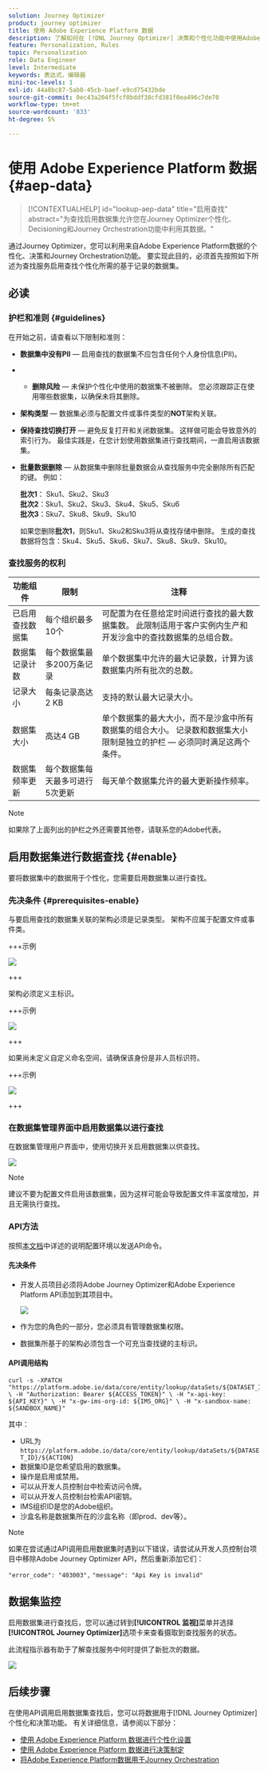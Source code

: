```yaml
---
solution: Journey Optimizer
product: journey optimizer
title: 使用 Adobe Experience Platform 数据
description: 了解如何在 [!DNL Journey Optimizer] 决策和个性化功能中使用Adobe Experience Platform数据集。
feature: Personalization, Rules
topic: Personalization
role: Data Engineer
level: Intermediate
keywords: 表达式，编辑器
mini-toc-levels: 1
exl-id: 44a8bc87-5ab0-45cb-baef-e9cd75432bde
source-git-commit: 0ec43a204f5fcf0bddf38cfd381f0ea496c7de70
workflow-type: tm+mt
source-wordcount: '833'
ht-degree: 5%

---
```


# 使用 Adobe Experience Platform 数据 {#aep-data}

>[!CONTEXTUALHELP]
>id="lookup-aep-data"
>title="启用查找"
>abstract="为查找启用数据集允许您在Journey Optimizer个性化、Decisioning和Journey Orchestration功能中利用其数据。"

通过Journey Optimizer，您可以利用来自Adobe Experience Platform数据的个性化、决策和Journey Orchestration功能。 要实现此目的，必须首先按照如下所述为查找服务启用查找个性化所需的基于记录的数据集。

## 必读

### 护栏和准则 {#guidelines}

在开始之前，请查看以下限制和准则：

* **数据集中没有PII** — 启用查找的数据集不应包含任何个人身份信息(PII)。

* &#x200B;
   * **删除风险** — 未保护个性化中使用的数据集不被删除。 您必须跟踪正在使用哪些数据集，以确保未将其删除。

* **架构类型** — 数据集必须与配置文件或事件类型的&#x200B;**NOT**&#x200B;架构关联。

* **保持查找切换打开** — 避免反复打开和关闭数据集。 这样做可能会导致意外的索引行为。 最佳实践是，在您计划使用数据集进行查找期间，一直启用该数据集。

* **批量数据删除** — 从数据集中删除批量数据会从查找服务中完全删除所有匹配的键。 例如：

  **批次1**： Sku1、Sku2、Sku3\
  **批次2**：Sku1、Sku2、Sku3、Sku4、Sku5、Sku6\
  **批次3**：Sku7、Sku8、Sku9、Sku10

  如果您删除&#x200B;**批次1**，则Sku1、Sku2和Sku3将从查找存储中删除。 生成的查找数据将包含：Sku4、Sku5、Sku6、Sku7、Sku8、Sku9、Sku10。

### 查找服务的权利

| 功能组件 | 限制 | 注释 |
| ------- | ------- | ------- |
| 已启用查找数据集 | 每个组织最多10个 | 可配置为在任意给定时间进行查找的最大数据集数。 此限制适用于客户实例内生产和开发沙盒中的查找数据集的总组合数。 |
| 数据集记录计数 | 每个数据集最多200万条记录 | 单个数据集中允许的最大记录数，计算为该数据集内所有批次的总数。 |
| 记录大小 | 每条记录高达2 KB | 支持的默认最大记录大小。 |
| 数据集大小 | 高达4 GB | 单个数据集的最大大小，而不是沙盒中所有数据集的组合大小。 记录数和数据集大小限制是独立的护栏 — 必须同时满足这两个条件。 |
| 数据集频率更新 | 每个数据集每天最多可进行5次更新 | 每天单个数据集允许的最大更新操作频率。 |

>[!NOTE]
>
>如果除了上面列出的护栏之外还需要其他卷，请联系您的Adobe代表。

## 启用数据集进行数据查找 {#enable}

要将数据集中的数据用于个性化，您需要启用数据集以进行查找。

### 先决条件 {#prerequisites-enable}

与要启用查找的数据集关联的架构必须是记录类型。 架构不应属于配置文件或事件类。

+++示例

![](assets/data-lookup-schema.png)

+++

架构必须定义主标识。

+++示例

![](assets/data-lookup-primary.png)

+++

如果尚未定义自定义命名空间，请确保该身份是非人员标识符。

+++示例

![](assets/aep-data-namespace.png)

+++

### 在数据集管理界面中启用数据集以进行查找

在数据集管理用户界面中，使用切换开关启用数据集以供查找。

![](assets/aep-data-enable.png)

>[!NOTE]
>
>建议不要为配置文件启用该数据集，因为这样可能会导致配置文件丰富度增加，并且无需执行查找。

### API方法

按照[本文档](https://developer.adobe.com/journey-optimizer-apis/references/authentication/)中详述的说明配置环境以发送API命令。

#### 先决条件

* 开发人员项目必须将Adobe Journey Optimizer和Adobe Experience Platform API添加到其项目中。

  ![](assets/aep-data-api.png)

* 作为您的角色的一部分，您必须具有管理数据集权限。

* 数据集所基于的架构必须包含一个可充当查找键的主标识。

#### API调用结构

```shell
curl -s -XPATCH "https://platform.adobe.io/data/core/entity/lookup/dataSets/${DATASET_ID}/${ACTION}" \ -H "Authorization: Bearer ${ACCESS_TOKEN}" \ -H "x-api-key: ${API_KEY}" \ -H "x-gw-ims-org-id: ${IMS_ORG}" \ -H "x-sandbox-name: ${SANDBOX_NAME}" 
```

其中：

* URL为`https://platform.adobe.io/data/core/entity/lookup/dataSets/${DATASET_ID}/${ACTION}`
* 数据集ID是您希望启用的数据集。
* 操作是启用或禁用。
* 可以从开发人员控制台中检索访问令牌。
* 可以从开发人员控制台检索API密钥。
* IMS组织ID是您的Adobe组织。
* 沙盒名称是数据集所在的沙盒名称（即prod、dev等）。

>[!NOTE]
>
>如果在尝试通过API调用启用数据集时遇到以下错误，请尝试从开发人员控制台项目中移除Adobe Journey Optimizer API，然后重新添加它们：
>
>`"error_code": "403003",`
>`"message": "Api Key is invalid"`

## 数据集监控

启用数据集进行查找后，您可以通过转到&#x200B;**[!UICONTROL 监视]**&#x200B;菜单并选择&#x200B;**[!UICONTROL Journey Optimizer]**&#x200B;选项卡来查看摄取到查找服务的状态。

此流程指示器有助于了解查找服务中何时提供了新批次的数据。

![](assets/aep-data-monitoring.png)

## 后续步骤

在使用API调用启用数据集查找后，您可以将数据用于[!DNL Journey Optimizer]个性化和决策功能。 有关详细信息，请参阅以下部分：

* [使用 Adobe Experience Platform 数据进行个性化设置](../personalization/aep-data-perso.md)
* [使用 Adobe Experience Platform 数据进行决策制定](../experience-decisioning/aep-data-exd.md)
* [将Adobe Experience Platform数据用于Journey Orchestration](../building-journeys/dataset-lookup.md)
